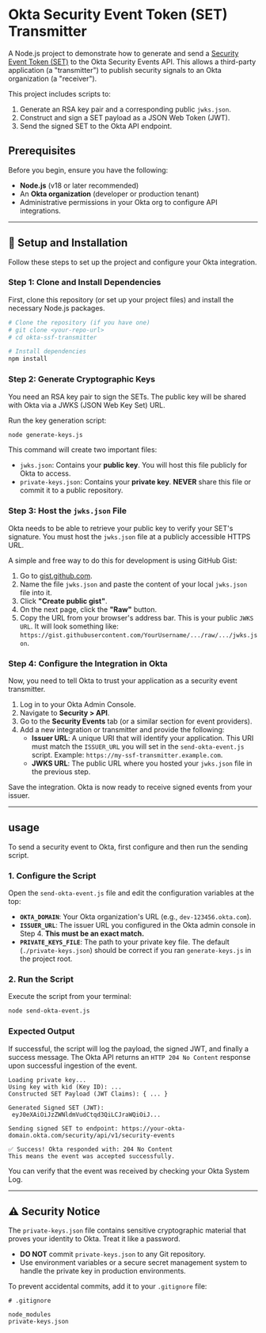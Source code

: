 # Okta Security Event Token (SET) Transmitter

A Node.js project to demonstrate how to generate and send a [Security Event Token (SET)](https://datatracker.ietf.org/doc/html/rfc8417) to the Okta Security Events API. This allows a third-party application (a "transmitter") to publish security signals to an Okta organization (a "receiver").

This project includes scripts to:

1.  Generate an RSA key pair and a corresponding public `jwks.json`.
2.  Construct and sign a SET payload as a JSON Web Token (JWT).
3.  Send the signed SET to the Okta API endpoint.

## Prerequisites

Before you begin, ensure you have the following:

  - **Node.js** (v18 or later recommended)
  - An **Okta organization** (developer or production tenant)
  - Administrative permissions in your Okta org to configure API integrations.

-----

## 🚀 Setup and Installation

Follow these steps to set up the project and configure your Okta integration.

### Step 1: Clone and Install Dependencies

First, clone this repository (or set up your project files) and install the necessary Node.js packages.

```bash
# Clone the repository (if you have one)
# git clone <your-repo-url>
# cd okta-ssf-transmitter

# Install dependencies
npm install
```

### Step 2: Generate Cryptographic Keys

You need an RSA key pair to sign the SETs. The public key will be shared with Okta via a JWKS (JSON Web Key Set) URL.

Run the key generation script:

```bash
node generate-keys.js
```

This command will create two important files:

  - `jwks.json`: Contains your **public key**. You will host this file publicly for Okta to access.
  - `private-keys.json`: Contains your **private key**. **NEVER** share this file or commit it to a public repository.

### Step 3: Host the `jwks.json` File

Okta needs to be able to retrieve your public key to verify your SET's signature. You must host the `jwks.json` file at a publicly accessible HTTPS URL.

A simple and free way to do this for development is using GitHub Gist:

1.  Go to [gist.github.com](https://gist.github.com).
2.  Name the file `jwks.json` and paste the content of your local `jwks.json` file into it.
3.  Click **"Create public gist"**.
4.  On the next page, click the **"Raw"** button.
5.  Copy the URL from your browser's address bar. This is your public `JWKS URL`. It will look something like: `https://gist.githubusercontent.com/YourUsername/.../raw/.../jwks.json`.

### Step 4: Configure the Integration in Okta

Now, you need to tell Okta to trust your application as a security event transmitter.

1.  Log in to your Okta Admin Console.
2.  Navigate to **Security \> API**.
3.  Go to the **Security Events** tab (or a similar section for event providers).
4.  Add a new integration or transmitter and provide the following:
      - **Issuer URL**: A unique URI that will identify your application. This URI must match the `ISSUER_URL` you will set in the `send-okta-event.js` script. Example: `https://my-ssf-transmitter.example.com`.
      - **JWKS URL**: The public URL where you hosted your `jwks.json` file in the previous step.

Save the integration. Okta is now ready to receive signed events from your issuer.

-----

## usage

To send a security event to Okta, first configure and then run the sending script.

### 1\. Configure the Script

Open the `send-okta-event.js` file and edit the configuration variables at the top:

  - **`OKTA_DOMAIN`**: Your Okta organization's URL (e.g., `dev-123456.okta.com`).
  - **`ISSUER_URL`**: The issuer URL you configured in the Okta admin console in Step 4. **This must be an exact match.**
  - **`PRIVATE_KEYS_FILE`**: The path to your private key file. The default (`./private-keys.json`) should be correct if you ran `generate-keys.js` in the project root.

### 2\. Run the Script

Execute the script from your terminal:

```bash
node send-okta-event.js
```

### Expected Output

If successful, the script will log the payload, the signed JWT, and finally a success message. The Okta API returns an `HTTP 204 No Content` response upon successful ingestion of the event.

```
Loading private key...
Using key with kid (Key ID): ...
Constructed SET Payload (JWT Claims): { ... }

Generated Signed SET (JWT):
 eyJ0eXAiOiJzZWNldmVudCtqd3QiLCJraWQiOiJ...

Sending signed SET to endpoint: https://your-okta-domain.okta.com/security/api/v1/security-events

✅ Success! Okta responded with: 204 No Content
This means the event was accepted successfully.
```

You can verify that the event was received by checking your Okta System Log.

-----

## ⚠️ Security Notice

The `private-keys.json` file contains sensitive cryptographic material that proves your identity to Okta. Treat it like a password.

  - **DO NOT** commit `private-keys.json` to any Git repository.
  - Use environment variables or a secure secret management system to handle the private key in production environments.

To prevent accidental commits, add it to your `.gitignore` file:

```
# .gitignore

node_modules
private-keys.json
```